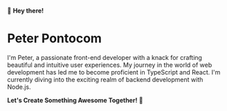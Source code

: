 👋 **Hey there!**

# Peter Pontocom

I'm Peter, a passionate front-end developer with a knack for crafting beautiful and intuitive user experiences. 
My journey in the world of web development has led me to become proficient in TypeScript and React.
I'm currently diving into the exciting realm of backend development with Node.js.

**Let's Create Something Awesome Together!** 🚀
